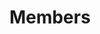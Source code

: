 ---
title: "Members"
excerpt: "Learn more about our current members."
image: /assets/images/workshop_NSW.png
external_url: https://thefishcollective.github.io/members/
share: false
related: false
---